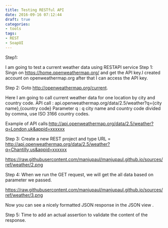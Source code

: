 ```yaml
---
title: Testing RESTful API
date: 2016-09-16 07:12:44
draft: true
categories:
- tools
tags:
- REST
- SoapUI
---
```

Step1:

I am going to test a current weather data using RESTAPI service
Step 1: Singn on https://home.openweathermap.org/ and get the API key.I created account on openweathermap.org  after that I can access the API key.

Step 2: Goto http://openweathermap.org/current.

 Here I am going to call current weather data for one location by city and country code.
         API call : api.openweathermap.org/data/2.5/weather?q={city name},{country code}
         Parameter q : q city name and country code divided by comma, use ISO 3166 country codes.
         
Example of API calls:http://api.openweathermap.org/data/2.5/weather?q=London,uk&appid=xxxxxx

Step 3: Create a new REST project  and type  URL = http://api.openweathermap.org/data/2.5/weather?q=Chantilly,us&appid=xxxxxx

https://raw.githubusercontent.com/manjupaul/manjupaul.github.io/sources/ref/weather/2.png 

Step 4: When we run the GET request, we will get the all data based on parameter we passed.

https://raw.githubusercontent.com/manjupaul/manjupaul.github.io/sources/ref/weather/3.png 

Now you can see a nicely formatted JSON response in the JSON view .

Step 5: Time to add an actual assertion to validate the content of the response.



